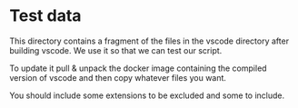 # Test data

This directory contains a fragment of the files in the vscode directory after building vscode.
We use it so that we can test our script.

To update it pull & unpack the docker image containing the compiled version of vscode and then copy whatever
files you want.

You should include some extensions to be excluded and some to include.
